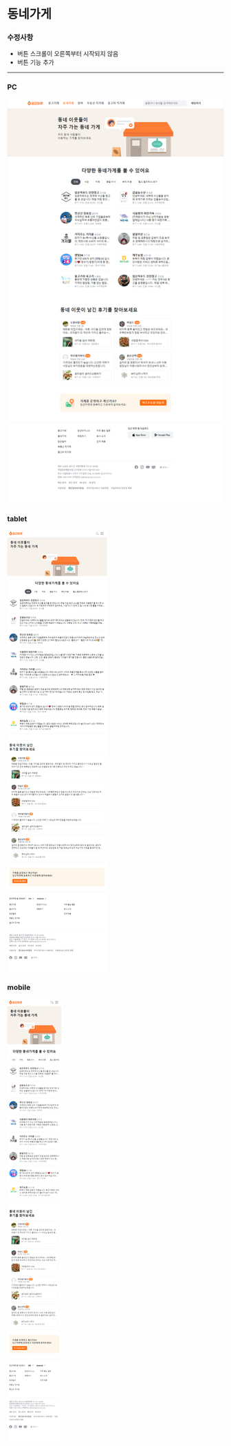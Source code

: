 # 동네가게
### 수정사항
- 버튼 스크롤이 오른쪽부터 시작되지 않음
- 버튼 기능 추가
<hr>

### PC
![main_pc](/img/nearby_stores_pc.png)
<br>

### tablet
![main_tablet](/img/nearby_stores_tablet.png)

### mobile
![main_mobile](/img/nearby_stores_mobile.png)
